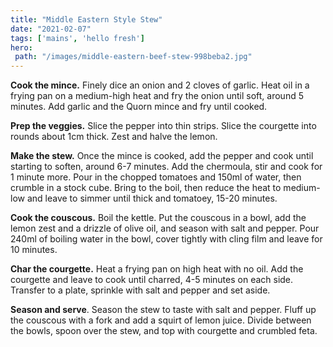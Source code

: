 ```yaml
---
title: "Middle Eastern Style Stew"
date: "2021-02-07"
tags: ['mains', 'hello fresh']
hero: 
 path: "/images/middle-eastern-beef-stew-998beba2.jpg"
---
```


**Cook the mince.** Finely dice an onion and 2 cloves of garlic. Heat oil in a frying pan on a medium-high heat and fry the onion until soft, around 5 minutes. Add garlic and the Quorn mince and fry until cooked.

**Prep the veggies.** Slice the pepper into thin strips. Slice the courgette into rounds about 1cm thick. Zest and halve the lemon.

**Make the stew.** Once the mince is cooked, add the pepper and cook until starting to soften, around 6-7 minutes. Add the chermoula, stir and cook for 1 minute more. Pour in the chopped tomatoes and 150ml of water, then crumble in a stock cube. Bring to the boil, then reduce the heat to medium-low and leave to simmer until thick and tomatoey, 15-20 minutes.

**Cook the couscous.** Boil the kettle. Put the couscous in a bowl, add the lemon zest and a drizzle of olive oil, and season with salt and pepper. Pour 240ml of boiling water in the bowl, cover tightly with cling film and leave for 10 minutes.

**Char the courgette.** Heat a frying pan on high heat with no oil. Add the courgette and leave to cook until charred, 4-5 minutes on each side. Transfer to a plate, sprinkle with salt and pepper and set aside.

**Season and serve**. Season the stew to taste with salt and pepper. Fluff up the couscous with a fork and add a squirt of lemon juice. Divide between the bowls, spoon over the stew, and top with courgette and crumbled feta.
